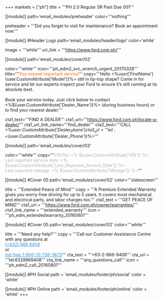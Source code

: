 +++
markets = ["ph"]
title = '''PH 2.0 Regular SR Past Due 001'''

[[module]]
path='email_modules/preheader'
color='''nothing'''

preheader = '''Did you forget to visit for maintenance? Book an appointment now.'''

[[module]] #Header Logo
path='email_modules/header/logo'
color='white'

  image = '''white'''
  url_link = '''https://www.ford.com.ph/'''


[[module]]
path='email_modules/cover/02'

color='''white'''
icon='''ph_edm2_svc_wrench_urgent_20170328'''
title='''<span style="color:#ff6600;">You missed important service</span>'''
copy='''Hello <%${user['FirstName']}%><br /><br />Is your <%${user.CustomAttribute['Model']}%> still in tip-top shape? Come in for service and let our experts inspect your Ford to ensure it’s still running at its absolute best.<br /><br />Book your service today. Just click below to contact <%${user.CustomAttribute['Dealer_Name']}%> (during business hours) or to find your nearest dealer.'''

cta1_text='''FIND A DEALER'''
cta1_url='''https://www.ford.com.ph/locate-a-dealer/'''
cta1_url_link_name='''find_dealer'''
cta2_text='''CALL <%${user.CustomAttribute['Dealer_Phone']}%>'''
cta2_url='''tel:<%${user.CustomAttribute['Dealer_Phone']}%>'''

[[module]]
path='email_modules/cover/03'

color='''white'''
copy='''<span style="color:#b3b3b3;">VIN No: <% ${user.CustomAttribute['VIN']} %><br />Last reported service date: <% ${user.CustomAttribute['Last_Reported_Service_Date']} %><br />Last reported mileage: <% ${user.CustomAttribute['Mileage']} %></span>'''

[[module]] #Cover 05
path='email_modules/cover/02'
color='''slatescreen'''

  title = '''Extended Peace of Mind'''
  copy = '''A Premium Extended Warranty gives you worry-free driving for up to 5 years. It covers most mechanical and electrical parts, and labor charges too.'''
  cta1_text = '''GET PEACE OF MIND'''
  cta1_url = '''https://www.ford.com.ph/owner/warranties/'''
  cta1_link_name = '''extended_warranty'''
  icon = '''ph_edm_extendedwarranty_20160801'''

[[module]] #Cover 05
path='email_modules/cover/02'
color='''white'''

  title = '''Need any help?'''
  copy = '''Call our Customer Assistance Centre with any questions at<br /><a style="color:#2D96CD" href="tel:(+632) 866 9408">(+632) 866 9408</a><br />or<br /> <a style="color:#2D96CD" href="tel:1-800-10-736-3673">toll-free 1-800-10-736-3673</a>'''
  cta_text = '''+63-2-866-9408'''
  cta_url = '''tel:6328669408'''
  cta_link_name = '''any_questions_call'''
  icon = '''ph_edm2_call_20160801'''

  [[module]] #PH Social
path = 'email_modules/footer/ph/social'
color = 'white'

[[module]] #PH Online
path = 'email_modules/footer/ph/online'
color = 'white'
+++